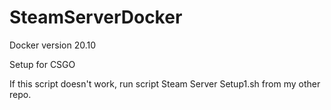 # SteamServerDocker
Docker version 20.10

Setup for CSGO

If this script doesn't work, run script Steam Server Setup1.sh from my other repo.
